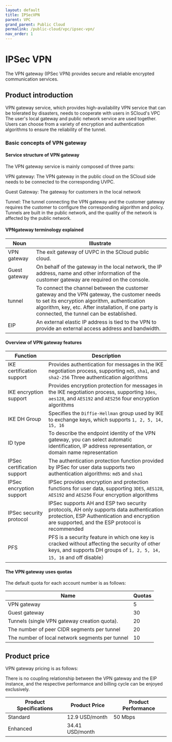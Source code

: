 ```yaml
---
layout: default
title: IPSecVPN
parent: VPC
grand_parent: Public Cloud
permalink: /public-cloud/vpc/ipsec-vpn/
nav_order: 1
---
```

# IPSec VPN 
The VPN gateway (IPSec VPN) provides secure and reliable encrypted communication services.
## Product introduction

VPN gateway service, which provides high-availability VPN service that can be tolerated by disasters, needs to cooperate with users in SCloud's VPC The user's local gateway and public network service are used together. Users can choose from a variety of encryption and authentication algorithms to ensure the reliability of the tunnel.

### Basic concepts of VPN gateway

#### Service structure of VPN gateway

The VPN gateway service is mainly composed of three parts:

VPN gateway: The VPN gateway in the public cloud on the SCloud side needs to be connected to the corresponding UVPC.

Guest Gateway: The gateway for customers in the local network

Tunnel: The tunnel connecting the VPN gateway and the customer gateway requires the customer to configure the corresponding algorithm and policy. Tunnels are built in the public network, and the quality of the network is affected by the public network.

#### VPNgateway terminology explained

| Noun | Illustrate |
| --- | --- |
| VPN gateway | The exit gateway of UVPC in the SCloud public cloud. |
| Guest gateway | On behalf of the gateway in the local network, the IP address, name and other information of the customer gateway are required on the console. |
| tunnel | To connect the channel between the customer gateway and the VPN gateway, the customer needs to set its encryption algorithm, authentication algorithm, key, etc. After installation, if one party is connected, the tunnel can be established. |
| EIP | An external elastic IP address is tied to the VPN to provide an external access address and bandwidth. |

#### Overview of VPN gateway features

| Function | Description |
| --- | --- |
| IKE certification support | Provides authentication for messages in the IKE negotiation process, supporting `md5`, `sha1`, and `sha2-256` Three authentication algorithms |
| IKE encryption support | Provides encryption protection for messages in the IKE negotiation process, supporting `3des`, `aes128`, and `AES192` and `AES256` four encryption algorithms |
| IKE DH Group | Specifies the `Diffie-Hellman` group used by IKE to exchange keys, which supports `1, 2, 5, 14, 15, 16` |
| ID type | To describe the endpoint identity of the VPN gateway, you can select automatic identification, IP address representation, or domain name representation |
| IPSec certification support | The authentication protection function provided by IPSec for user data supports two authentication algorithms: `md5` and `sha1` |
| IPSec encryption support | IPSec provides encryption and protection functions for user data, supporting `3DES`, `AES128`, `AES192` and `AES256` Four encryption algorithms |
| IPSec security protocol | IPSec supports AH and ESP two security protocols, AH only supports data authentication protection, ESP Authentication and encryption are supported, and the ESP protocol is recommended |
| PFS | PFS is a security feature in which one key is cracked without affecting the security of other keys, and supports DH groups of `1, 2, 5, 14, 15, 16` and off disable） |

#### The VPN gateway uses quotas

The default quota for each account number is as follows:

| Name | Quotas |
| --- | --- |
| VPN gateway | 5 |
| Guest gateway | 30 |
| Tunnels (single VPN gateway creation quota). | 20 |
| The number of peer CIDR segments per tunnel | 20 |
| The number of local network segments per tunnel | 10 |

## Product price
VPN gateway pricing is as follows:

There is no coupling relationship between the VPN gateway and the EIP instance, and the respective performance and billing cycle can be enjoyed exclusively.

| Product Specifications | Product Price | Product Performance | 
| -- | -- | -- | 
| Standard | 12.9 USD/month | 50 Mbps | 
| Enhanced | 34.41 USD/month |  |		